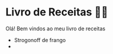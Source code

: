 # Livro de Receitas :man_cook:

Olá! Bem vindos ao meu livro de receitas

- Strogonoff de frango
- 
